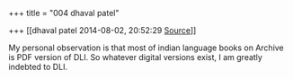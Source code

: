 +++
title = "004 dhaval patel"

+++
[[dhaval patel	2014-08-02, 20:52:29 [Source](https://groups.google.com/g/samskrita/c/Ql_GSm3Yaoo)]]



My personal observation is that most of indian language books on Archive is PDF version of DLI. So whatever digital versions exist, I am greatly indebted to DLI.

